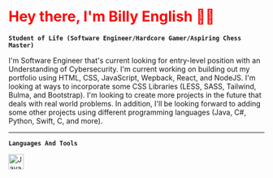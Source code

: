 <h1 style="color:red;">Hey there, I'm Billy English ✌🏾</h1>

**`Student of Life (Software Engineer/Hardcore Gamer/Aspiring Chess Master)`**

I'm Software Engineer that's current looking for entry-level position with an Understanding of Cybersecurity. I'm current working on building out my portfolio using HTML, CSS, JavaScript, Wepback, React, and NodeJS. I'm looking at ways to incorporate some CSS Libraries (LESS, SASS, Tailwind, Bulma, and Bootstrap). I'm looking to create more projects in the future that deals with real world problems. In addition, I'll be looking forward to adding some other projects using different programming languages (Java, C#, Python, Swift, C, and more).

---

**`Languages And Tools`**

<img width="30" src="https://cdn.jsdelivr.net/gh/devicons/devicon@latest/icons/html5/html5-original.svg" alt="Java" />